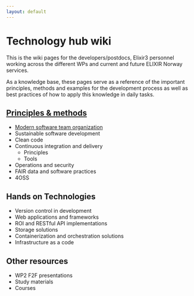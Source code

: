 ```yaml
---
layout: default
---
```


# Technology hub wiki
This is the wiki pages for the developers/postdocs, Elixir3 personnel working across the different WPs and current and future ELIXIR Norway services.

As a knowledge base, these pages serve as a reference of the important principles, methods and examples for the development process as well as best practices of how to apply this knowledge in daily tasks.

## [Principles & methods](https://github.com/elixir-no-nels/technology-hub/wiki/Principles-&-methods)
- [Modern software team organization](https://github.com/elixir-no-nels/technology-hub/wiki/Modern-software-team-organization)
- Sustainable software development
- Clean code
- Continuous integration and delivery
    - Principles
    - Tools
- Operations and security
- FAIR data and software practices
- 4OSS

## Hands on Technologies
- Version control in development
- Web applications and frameworks
- ROI and RESTful API implementations
- Storage solutions
- Containerization and orchestration solutions
- Infrastructure as a code

## Other resources
- WP2 F2F presentations
- Study materials
- Courses
